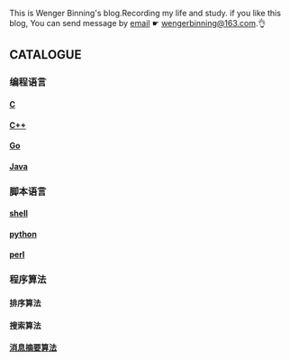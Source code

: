 This is Wenger Binning's blog.Recording my life and study. if you like this blog, You can send message 
by [email](wengerbinning@163.com) ☛ <wengerbinning@163.com>.👌


## CATALOGUE

### 编程语言

#### [C](./languages-of-programming/c/README.md)

#### [C++](./languages-of-programming/cpp/README.md)

#### [Go](./languages-of-programming/go/README.md)

#### [Java](./languages-of-programming/java/README.md)

### 脚本语言

#### [shell](./languages-of-scripts/shell/README.md)

#### [python](./languages-of-scripts/python/README.md)

#### [perl](./languages-of-scripts/perl/README.md)


### 程序算法

#### 排序算法

#### 搜索算法

#### [消息摘要算法](./algorithm/message-digest-algorithm/README.md)
























